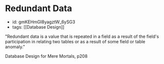# Redundant Data
* id: gmKEHmGI8yagztW_6ySG3
* tags: [[Database Design]]

"Redundant data is a value that is repeated in a field as a result of the field's participation in relating two tables or as a result of some field or table anomaly."

Database Design for Mere Mortals, p208